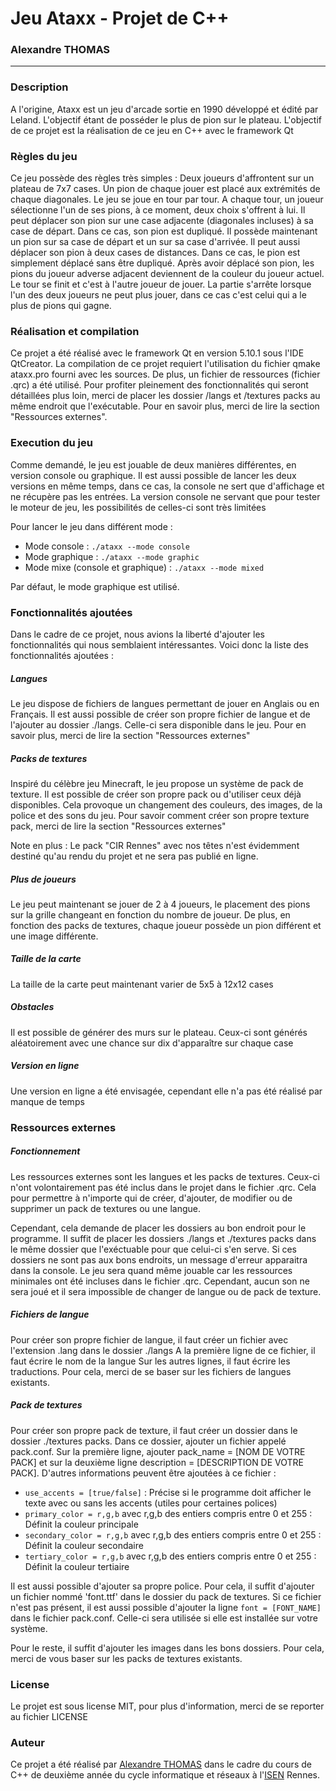 # Jeu Ataxx - Projet de C++
### Alexandre THOMAS
----

### Description
A l'origine, Ataxx est un jeu d'arcade sortie en 1990 développé et édité par Leland. L'objectif étant de posséder le plus de pion sur le plateau.
L'objectif de ce projet est la réalisation de ce jeu en C++ avec le framework Qt

### Règles du jeu
Ce jeu possède des règles très simples :
Deux joueurs d'affrontent sur un plateau de 7x7 cases. Un pion de chaque jouer est placé aux extrémités de chaque diagonales. Le jeu se joue en tour par tour. A chaque tour, un joueur sélectionne l'un de ses pions, à ce moment, deux choix s'offrent à lui. Il peut déplacer son pion sur une case adjacente (diagonales incluses) à sa case de départ. Dans ce cas, son pion est dupliqué. Il possède maintenant un pion sur sa case de départ et un sur sa case d'arrivée. Il peut aussi déplacer son pion à deux cases de distances. Dans ce cas, le pion est simplement déplacé sans être dupliqué. Après avoir déplacé son pion, les pions du joueur adverse adjacent deviennent de la couleur du joueur actuel. Le tour se finit et c'est à l'autre joueur de jouer. La partie s'arrête lorsque l'un des deux joueurs ne peut plus jouer, dans ce cas c'est celui qui a le plus de pions qui gagne.

### Réalisation et compilation
Ce projet a été réalisé avec le framework Qt en version 5.10.1 sous l'IDE QtCreator. La compilation de ce projet requiert l'utilisation du fichier qmake ataxx.pro fourni avec les sources. De plus, un fichier de ressources (fichier .qrc) a été utilisé.
Pour profiter pleinement des fonctionnalités qui seront détaillées plus loin, merci de placer les dossier /langs et /textures packs au même endroit que l'exécutable. Pour en savoir plus, merci de lire la section "Ressources externes".

### Execution du jeu
Comme demandé, le jeu est jouable de deux manières différentes, en version console ou graphique. Il est aussi possible de lancer les deux versions en même temps, dans ce cas, la console ne sert que d'affichage et ne récupère pas les entrées.
La version console ne servant que pour tester le moteur de jeu, les possibilités de celles-ci sont très limitées

Pour lancer le jeu dans différent mode :
 + Mode console : `./ataxx --mode console`
 + Mode graphique : `./ataxx --mode graphic`
 + Mode mixe (console et graphique) : `./ataxx --mode mixed`

Par défaut, le mode graphique est utilisé.

### Fonctionnalités ajoutées
Dans le cadre de ce projet, nous avions la liberté d'ajouter les fonctionnalités qui nous semblaient intéressantes. Voici donc la liste des fonctionnalités ajoutées :

##### Langues
Le jeu dispose de fichiers de langues permettant de jouer en Anglais ou en Français. Il est aussi possible de créer son propre fichier de langue et de l'ajouter au dossier ./langs. Celle-ci sera disponible dans le jeu. Pour en savoir plus, merci de lire la section "Ressources externes"

##### Packs de textures
Inspiré du célèbre jeu Minecraft, le jeu propose un système de pack de texture. Il est possible de créer son propre pack ou d'utiliser ceux déjà disponibles. Cela provoque un changement des couleurs, des images, de la police et des sons du jeu. Pour savoir comment créer son propre texture pack, merci de lire la section "Ressources externes"

Note en plus : Le pack "CIR Rennes" avec nos têtes n'est évidemment destiné qu'au rendu du projet et ne sera pas publié en ligne.

##### Plus de joueurs
Le jeu peut maintenant se jouer de 2 à 4 joueurs, le placement des pions sur la grille changeant en fonction du nombre de joueur. De plus, en fonction des packs de textures, chaque joueur possède un pion différent et une image différente.

##### Taille de la carte
La taille de la carte peut maintenant varier de 5x5 à 12x12 cases

##### Obstacles
Il est possible de générer des murs sur le plateau. Ceux-ci sont générés aléatoirement avec une chance sur dix d'apparaître sur chaque case

##### Version en ligne
Une version en ligne a été envisagée, cependant elle n'a pas été réalisé par manque de temps

### Ressources externes
##### Fonctionnement
Les ressources externes sont les langues et les packs de textures. Ceux-ci n'ont volontairement pas été inclus dans le projet dans le fichier .qrc. Cela pour permettre à n'importe qui de créer, d'ajouter, de modifier ou de supprimer un pack de textures ou une langue.

Cependant, cela demande de placer les dossiers au bon endroit pour le programme. Il suffit de placer les dossiers ./langs et ./textures packs dans le même dossier que l'exéctuable pour que celui-ci s'en serve. Si ces dossiers ne sont pas aux bons endroits, un message d'erreur apparaitra dans la console. Le jeu sera quand même jouable car les ressources minimales ont été incluses dans le fichier .qrc. Cependant, aucun son ne sera joué et il sera impossible de changer de langue ou de pack de texture.

##### Fichiers de langue
Pour créer son propre fichier de langue, il faut créer un fichier avec l'extension .lang dans le dossier ./langs
A la première ligne de ce fichier, il faut écrire le nom de la langue
Sur les autres lignes, il faut écrire les traductions. Pour cela, merci de se baser sur les fichiers de langues existants.

##### Pack de textures
Pour créer son propre pack de texture, il faut créer un dossier dans le dossier ./textures packs. Dans ce dossier, ajouter un fichier appelé pack.conf. Sur la première ligne, ajouter pack_name = [NOM DE VOTRE PACK] et sur la deuxième ligne description = [DESCRIPTION DE VOTRE PACK].
D'autres informations peuvent être ajoutées à ce fichier :
 + `use_accents = [true/false]` : Précise si le programme doit afficher le texte avec ou sans les accents (utiles pour certaines polices)
 + `primary_color = r,g,b` avec r,g,b des entiers compris entre 0 et 255 : Définit la couleur principale
 + `secondary_color = r,g,b` avec r,g,b des entiers compris entre 0 et 255 : Définit la couleur secondaire
 + `tertiary_color = r,g,b` avec r,g,b des entiers compris entre 0 et 255 : Définit la couleur tertiaire

Il est aussi possible d'ajouter sa propre police. Pour cela, il suffit d'ajouter un fichier nommé 'font.ttf' dans le dossier du pack de textures. Si ce fichier n'est pas présent, il est aussi possible d'ajouter la ligne `font = [FONT_NAME]` dans le fichier pack.conf. Celle-ci sera utilisée si elle est installée sur votre système.

Pour le reste, il suffit d'ajouter les images dans les bons dossiers. Pour cela, merci de vous baser sur les packs de textures existants.
 
### License
Le projet est sous license MIT, pour plus d'information, merci de se reporter au fichier LICENSE

### Auteur
Ce projet a été réalisé par [Alexandre THOMAS](https://alexandre-thomas.fr) dans le cadre du cours de C++ de deuxième année du cycle informatique et réseaux à l'[ISEN](https://www.isen.fr/) Rennes.

